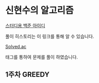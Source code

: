# 신현수의 알고리즘
[스터디용 백준 아이디](https://solved.ac/profile/scato2)

풀이 히스토리는 이 링크를 통해 알 수 있습니다.

[Solved.ac](https://solved.ac/problems/tags) 

태그를 통하여 문제를 풀이 하였습니다.

## 1주차 GREEDY


